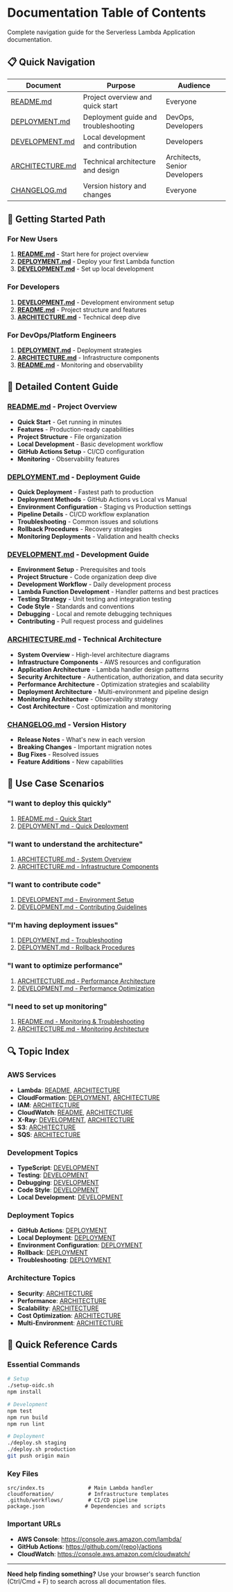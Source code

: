 # Documentation Table of Contents

Complete navigation guide for the Serverless Lambda Application documentation.

## 📋 **Quick Navigation**

| Document | Purpose | Audience |
|----------|---------|----------|
| [README.md](../README.md) | Project overview and quick start | Everyone |
| [DEPLOYMENT.md](../DEPLOYMENT.md) | Deployment guide and troubleshooting | DevOps, Developers |
| [DEVELOPMENT.md](../DEVELOPMENT.md) | Local development and contribution | Developers |
| [ARCHITECTURE.md](../ARCHITECTURE.md) | Technical architecture and design | Architects, Senior Developers |
| [CHANGELOG.md](../CHANGELOG.md) | Version history and changes | Everyone |

## 🚀 **Getting Started Path**

### For New Users
1. **[README.md](../README.md)** - Start here for project overview
2. **[DEPLOYMENT.md](../DEPLOYMENT.md)** - Deploy your first Lambda function
3. **[DEVELOPMENT.md](../DEVELOPMENT.md)** - Set up local development

### For Developers
1. **[DEVELOPMENT.md](../DEVELOPMENT.md)** - Development environment setup
2. **[README.md](../README.md)** - Project structure and features
3. **[ARCHITECTURE.md](../ARCHITECTURE.md)** - Technical deep dive

### For DevOps/Platform Engineers
1. **[DEPLOYMENT.md](../DEPLOYMENT.md)** - Deployment strategies
2. **[ARCHITECTURE.md](../ARCHITECTURE.md)** - Infrastructure components
3. **[README.md](../README.md)** - Monitoring and observability

## 📖 **Detailed Content Guide**

### [README.md](../README.md) - Project Overview
- **Quick Start** - Get running in minutes
- **Features** - Production-ready capabilities
- **Project Structure** - File organization
- **Local Development** - Basic development workflow
- **GitHub Actions Setup** - CI/CD configuration
- **Monitoring** - Observability features

### [DEPLOYMENT.md](../DEPLOYMENT.md) - Deployment Guide
- **Quick Deployment** - Fastest path to production
- **Deployment Methods** - GitHub Actions vs Local vs Manual
- **Environment Configuration** - Staging vs Production settings
- **Pipeline Details** - CI/CD workflow explanation
- **Troubleshooting** - Common issues and solutions
- **Rollback Procedures** - Recovery strategies
- **Monitoring Deployments** - Validation and health checks

### [DEVELOPMENT.md](../DEVELOPMENT.md) - Development Guide
- **Environment Setup** - Prerequisites and tools
- **Project Structure** - Code organization deep dive
- **Development Workflow** - Daily development process
- **Lambda Function Development** - Handler patterns and best practices
- **Testing Strategy** - Unit testing and integration testing
- **Code Style** - Standards and conventions
- **Debugging** - Local and remote debugging techniques
- **Contributing** - Pull request process and guidelines

### [ARCHITECTURE.md](../ARCHITECTURE.md) - Technical Architecture
- **System Overview** - High-level architecture diagrams
- **Infrastructure Components** - AWS resources and configuration
- **Application Architecture** - Lambda handler design patterns
- **Security Architecture** - Authentication, authorization, and data security
- **Performance Architecture** - Optimization strategies and scalability
- **Deployment Architecture** - Multi-environment and pipeline design
- **Monitoring Architecture** - Observability strategy
- **Cost Architecture** - Cost optimization and monitoring

### [CHANGELOG.md](../CHANGELOG.md) - Version History
- **Release Notes** - What's new in each version
- **Breaking Changes** - Important migration notes
- **Bug Fixes** - Resolved issues
- **Feature Additions** - New capabilities

## 🎯 **Use Case Scenarios**

### "I want to deploy this quickly"
1. [README.md - Quick Start](../README.md#quick-start)
2. [DEPLOYMENT.md - Quick Deployment](../DEPLOYMENT.md#quick-deployment)

### "I want to understand the architecture"
1. [ARCHITECTURE.md - System Overview](../ARCHITECTURE.md#system-overview)
2. [ARCHITECTURE.md - Infrastructure Components](../ARCHITECTURE.md#infrastructure-components)

### "I want to contribute code"
1. [DEVELOPMENT.md - Environment Setup](../DEVELOPMENT.md#development-environment-setup)
2. [DEVELOPMENT.md - Contributing Guidelines](../DEVELOPMENT.md#contributing-guidelines)

### "I'm having deployment issues"
1. [DEPLOYMENT.md - Troubleshooting](../DEPLOYMENT.md#troubleshooting)
2. [DEPLOYMENT.md - Rollback Procedures](../DEPLOYMENT.md#rollback-procedures)

### "I want to optimize performance"
1. [ARCHITECTURE.md - Performance Architecture](../ARCHITECTURE.md#performance-architecture)
2. [DEVELOPMENT.md - Performance Optimization](../DEVELOPMENT.md#performance-optimization)

### "I need to set up monitoring"
1. [README.md - Monitoring & Troubleshooting](../README.md#monitoring--troubleshooting)
2. [ARCHITECTURE.md - Monitoring Architecture](../ARCHITECTURE.md#monitoring-and-observability-architecture)

## 🔍 **Topic Index**

### AWS Services
- **Lambda**: [README](../README.md), [ARCHITECTURE](../ARCHITECTURE.md#core-lambda-infrastructure)
- **CloudFormation**: [DEPLOYMENT](../DEPLOYMENT.md#manual-cloudformation), [ARCHITECTURE](../ARCHITECTURE.md#infrastructure-components)
- **IAM**: [ARCHITECTURE](../ARCHITECTURE.md#security-architecture)
- **CloudWatch**: [README](../README.md#monitoring--troubleshooting), [ARCHITECTURE](../ARCHITECTURE.md#monitoring-infrastructure)
- **X-Ray**: [DEVELOPMENT](../DEVELOPMENT.md#debugging), [ARCHITECTURE](../ARCHITECTURE.md#monitoring-infrastructure)
- **S3**: [ARCHITECTURE](../ARCHITECTURE.md#storage-infrastructure)
- **SQS**: [ARCHITECTURE](../ARCHITECTURE.md#core-lambda-infrastructure)

### Development Topics
- **TypeScript**: [DEVELOPMENT](../DEVELOPMENT.md#lambda-function-development)
- **Testing**: [DEVELOPMENT](../DEVELOPMENT.md#testing-strategy)
- **Debugging**: [DEVELOPMENT](../DEVELOPMENT.md#debugging)
- **Code Style**: [DEVELOPMENT](../DEVELOPMENT.md#code-style-and-standards)
- **Local Development**: [DEVELOPMENT](../DEVELOPMENT.md#development-workflow)

### Deployment Topics
- **GitHub Actions**: [DEPLOYMENT](../DEPLOYMENT.md#github-actions-recommended)
- **Local Deployment**: [DEPLOYMENT](../DEPLOYMENT.md#local-deployment)
- **Environment Configuration**: [DEPLOYMENT](../DEPLOYMENT.md#environment-configuration)
- **Rollback**: [DEPLOYMENT](../DEPLOYMENT.md#rollback-procedures)
- **Troubleshooting**: [DEPLOYMENT](../DEPLOYMENT.md#troubleshooting)

### Architecture Topics
- **Security**: [ARCHITECTURE](../ARCHITECTURE.md#security-architecture)
- **Performance**: [ARCHITECTURE](../ARCHITECTURE.md#performance-architecture)
- **Scalability**: [ARCHITECTURE](../ARCHITECTURE.md#scalability-design)
- **Cost Optimization**: [ARCHITECTURE](../ARCHITECTURE.md#cost-architecture)
- **Multi-Environment**: [ARCHITECTURE](../ARCHITECTURE.md#multi-environment-strategy)

## 📱 **Quick Reference Cards**

### Essential Commands
```bash
# Setup
./setup-oidc.sh
npm install

# Development
npm test
npm run build
npm run lint

# Deployment
./deploy.sh staging
./deploy.sh production
git push origin main
```

### Key Files
```
src/index.ts              # Main Lambda handler
cloudformation/           # Infrastructure templates
.github/workflows/        # CI/CD pipeline
package.json             # Dependencies and scripts
```

### Important URLs
- **AWS Console**: https://console.aws.amazon.com/lambda/
- **GitHub Actions**: https://github.com/{repo}/actions
- **CloudWatch**: https://console.aws.amazon.com/cloudwatch/

---

**Need help finding something?** Use your browser's search function (Ctrl/Cmd + F) to search across all documentation files.